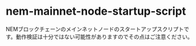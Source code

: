# nem-mainnet-node-startup-script
NEMブロックチェーンのメインネットノードのスタートアップスクリプトです。動作検証は十分ではない可能性がありますのでその点はご注意ください。
